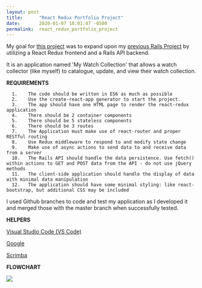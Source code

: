 ```yaml
---
layout: post
title:      "React Redux Portfolio Project"
date:       2020-01-07 18:01:47 -0500
permalink:  react_redux_portfolio_project
---
```



My goal for [this project](https://github.com/terryblue99/my-watch-collection-v-002) was to expand upon my [previous Rails Project](https://github.com/terryblue99/my-watch-collection-v-001) by utilizing a React Redux frontend and a Rails API backend. 

It is an application named 'My Watch Collection' that allows a watch collector (like myself) to catalogue, update, and view their watch collection.

**REQUIREMENTS**
 
      1.	The code should be written in ES6 as much as possible 
      2.	Use the create-react-app generator to start the project.
      3.	The app should have one HTML page to render the react-redux application
      4.	There should be 2 container components
      5.	There should be 5 stateless components
      6.	There should be 3 routes
      7.	The Application must make use of react-router and proper RESTful routing 
      8.	Use Redux middleware to respond to and modify state change
      9.	Make use of async actions to send data to and receive data from a server
      10.   The Rails API should handle the data persistence. Use fetch() within actions to GET and POST data from the API - do not use jQuery methods
      11.   The client-side application should handle the display of data with minimal data manipulation
      12.   The application should have some minimal styling: like react-bootstrap, but additional CSS may be included

I used Github branches to code and test my application as I developed it and merged those with the master branch when successfully tested.

**HELPERS**

[Visual Studio Code (VS Code)](https://code.visualstudio.com/docs/introvideos/basics)

[Google](https://www.google.com/)

[Scrimba](https://scrimba.com/)

**FLOWCHART**

![](https://photos.google.com/photo/AF1QipOGg0gAjbshqwP4rD_Os1MYfTQ4NX6Bh7R55BFP)




